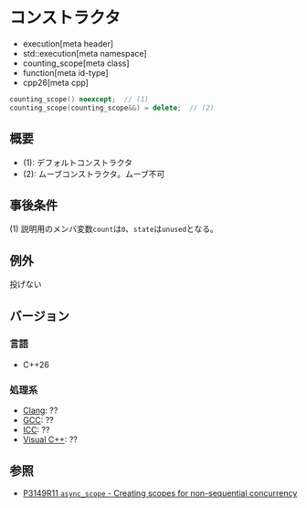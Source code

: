 # コンストラクタ
* execution[meta header]
* std::execution[meta namespace]
* counting_scope[meta class]
* function[meta id-type]
* cpp26[meta cpp]

```cpp
counting_scope() noexcept;  // (1)
counting_scope(counting_scope&&) = delete;  // (2)
```

## 概要
- (1): デフォルトコンストラクタ
- (2): ムーブコンストラクタ。ムーブ不可


## 事後条件
(1) 説明用のメンバ変数`count`は`0`、`state`は`unused`となる。


## 例外
投げない


## バージョン
### 言語
- C++26

### 処理系
- [Clang](/implementation.md#clang): ??
- [GCC](/implementation.md#gcc): ??
- [ICC](/implementation.md#icc): ??
- [Visual C++](/implementation.md#visual_cpp): ??


## 参照
- [P3149R11 `async_scope` - Creating scopes for non-sequential concurrency](https://open-std.org/jtc1/sc22/wg21/docs/papers/2025/p3149r11.html)
